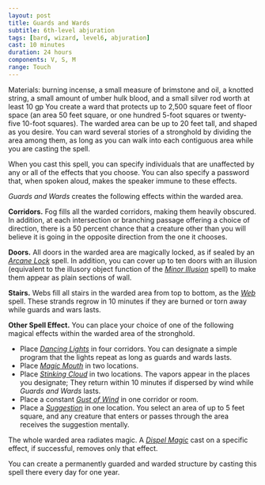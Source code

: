 ```yaml
---
layout: post
title: Guards and Wards
subtitle: 6th-level abjuration
tags: [bard, wizard, level6, abjuration]
cast: 10 minutes
duration: 24 hours
components: V, S, M
range: Touch
---
```

Materials: burning incense, a small measure of brimstone and oil, a knotted string, a small amount of umber hulk blood, and a small silver rod worth at least 10 gp
You create a ward that protects up to 2,500 square feet of floor space (an area 50 feet square, or one hundred 5-foot squares or twenty-five 10-foot squares). The warded area can be up to 20 feet tall, and shaped as you desire. You can ward several stories of a stronghold by dividing the area among them, as long as you can walk into each contiguous area while you are casting the spell.

When you cast this spell, you can specify individuals that are unaffected by any or all of the effects that you choose. You can also specify a password that, when spoken aloud, makes the speaker immune to these effects.

*Guards and Wards* creates the following effects within the warded area.

**Corridors.** Fog fills all the warded corridors, making them heavily obscured. In addition, at each intersection or branching passage offering a choice of direction, there is a 50 percent chance that a creature other than you will believe it is going in the opposite direction from the one it chooses.

**Doors.** All doors in the warded area are magically locked, as if sealed by an *[Arcane Lock](arcane-lock)* spell. In addition, you can cover up to ten doors with an illusion (equivalent to the illusory object function of the *[Minor Illusion](minor-illusion)* spell) to make them appear as plain sections of wall.

**Stairs.** Webs fill all stairs in the warded area from top to bottom, as the *[Web](web)* spell. These strands regrow in 10 minutes if they are burned or torn away while guards and wars lasts.

**Other Spell Effect.** You can place your choice of one of the following magical effects within the warded area of the stronghold.

* Place *[Dancing Lights](dancing-lights)* in four corridors. You can designate a simple program that the lights repeat as long as guards and wards lasts.
* Place *[Magic Mouth](magic-mouth)* in two locations.
* Place *[Stinking Cloud](stinking-cloud)* in two locations. The vapors appear in the places you designate; They return within 10 minutes if dispersed by wind while *Guards and Wards* lasts.
* Place a constant *[Gust of Wind](gust-of-wind)* in one corridor or room.
* Place a *[Suggestion](suggestion)* in one location. You select an area of up to 5 feet square, and any creature that enters or passes through the area receives the suggestion mentally.

The whole warded area radiates magic. A *[Dispel Magic](dispel-magic)* cast on a specific effect, if successful, removes only that effect.

You can create a permanently guarded and warded structure by casting this spell there every day for one year.